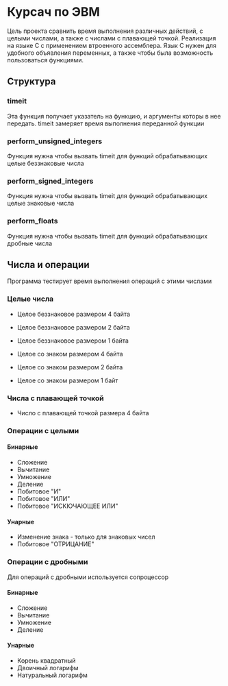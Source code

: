 # Курсач по ЭВМ

Цель проекта сравнить время выполнения различных действий, с целыми числами, а также с числами с плавающей точкой.
Реализация на языке C с применением втроенного ассемблера. Язык C нужен для удобного объявления переменных, а также чтобы была возможность пользоваться функциями.

## Структура
### timeit
Эта функция получает указатель на функцию, и аргументы которы в нее передать. timeit замеряет время выполнения переданной функции
### perform_unsigned_integers
Функция нужна чтобы вызвать timeit для функций обрабатывающих целые беззнаковые числа
### perform_signed_integers
Функция нужна чтобы вызвать timeit для функций обрабатывающих целые знаковые числа
### perform_floats
Функция нужна чтобы вызвать timeit для функций обрабатывающих дробные числа
## Числа и операции
Программа тестирует время выполнения операций с этими числами
### Целые числа
- Целое беззнаковое размером 4 байта
- Целое беззнаковое размером 2 байта
- Целое беззнаковое размером 1 байта

- Целое со знаком размером 4 байта
- Целое со знаком размером 2 байта
- Целое со знаком размером 1 байт
### Числа с плавающей точкой
- Число с плавающей точкой размера 4 байта
### Операции с целыми
#### Бинарные
- Сложение
- Вычитание
- Умножение
- Деление
- Побитовое "И"
- Побитовое "ИЛИ"
- Побитовое "ИСКЮЧАЮЩЕЕ ИЛИ"

#### Унарные
- Изменение знака - только для знаковых чисел
- Побитовое "ОТРИЦАНИЕ"
### Операции с дробными
Для операций с дробными используется сопроцессор
#### Бинарные
- Сложение
- Вычитание
- Умножение
- Деление

#### Унарные
- Корень квадратный
- Двоичный логарифм
- Натуральный логарифм
